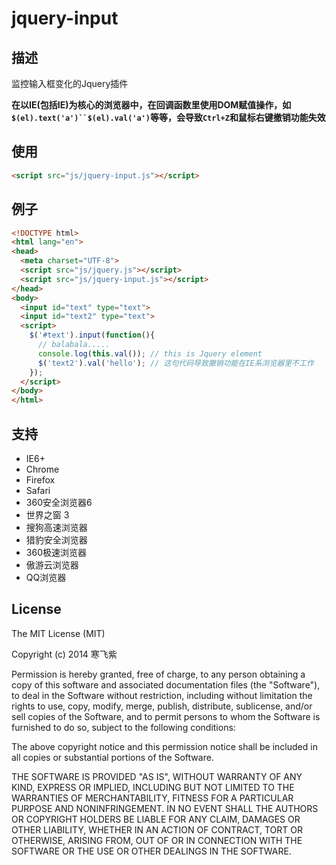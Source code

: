 jquery-input
============

## 描述
监控输入框变化的Jquery插件

**在以IE(包括IE)为核心的浏览器中，在回调函数里使用DOM赋值操作，如`$(el).text('a')``$(el).val('a')`等等，会导致`Ctrl+Z`和鼠标右键撤销功能失效**

## 使用
```html
<script src="js/jquery-input.js"></script>
```

## 例子
```html
<!DOCTYPE html>
<html lang="en">
<head>
  <meta charset="UTF-8">
  <script src="js/jquery.js"></script>
  <script src="js/jquery-input.js"></script>
</head>
<body>
  <input id="text" type="text">
  <input id="text2" type="text">
  <script>
    $('#text').input(function(){
      // balabala.....
      console.log(this.val()); // this is Jquery element
      $('text2').val('hello'); // 这句代码导致撤销功能在IE系浏览器里不工作
    });
  </script>
</body>
</html>
```

## 支持
 - IE6+
 - Chrome
 - Firefox
 - Safari
 - 360安全浏览器6
 - 世界之窗 3
 - 搜狗高速浏览器
 - 猎豹安全浏览器
 - 360极速浏览器
 - 傲游云浏览器
 - QQ浏览器

## License
The MIT License (MIT)

Copyright (c) 2014 寒飞紫

Permission is hereby granted, free of charge, to any person obtaining a copy
of this software and associated documentation files (the "Software"), to deal
in the Software without restriction, including without limitation the rights
to use, copy, modify, merge, publish, distribute, sublicense, and/or sell
copies of the Software, and to permit persons to whom the Software is
furnished to do so, subject to the following conditions:

The above copyright notice and this permission notice shall be included in all
copies or substantial portions of the Software.

THE SOFTWARE IS PROVIDED "AS IS", WITHOUT WARRANTY OF ANY KIND, EXPRESS OR
IMPLIED, INCLUDING BUT NOT LIMITED TO THE WARRANTIES OF MERCHANTABILITY,
FITNESS FOR A PARTICULAR PURPOSE AND NONINFRINGEMENT. IN NO EVENT SHALL THE
AUTHORS OR COPYRIGHT HOLDERS BE LIABLE FOR ANY CLAIM, DAMAGES OR OTHER
LIABILITY, WHETHER IN AN ACTION OF CONTRACT, TORT OR OTHERWISE, ARISING FROM,
OUT OF OR IN CONNECTION WITH THE SOFTWARE OR THE USE OR OTHER DEALINGS IN THE
SOFTWARE.

